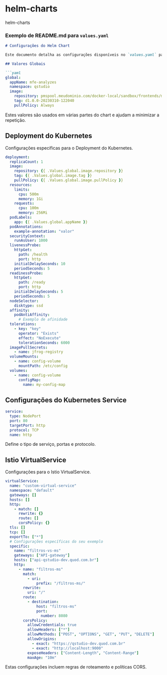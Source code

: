 # helm-charts
helm-charts

### Exemplo de README.md para `values.yaml`

```markdown
# Configurações do Helm Chart

Este documento detalha as configurações disponíveis no `values.yaml` para o Helm Chart. 

## Valores Globais

```yaml
global:
  appName: mfe-analyzes
  namespace: qstudio
  image:
    repository: pmspool.meudominio.com/docker-local/sandbox/frontends/mfe-analyzes
    tag: d1.0.0-20230310-122040
    pullPolicy: Always
```

Estes valores são usados em várias partes do chart e ajudam a minimizar a repetição.

## Deployment do Kubernetes

Configurações específicas para o Deployment do Kubernetes.

```yaml
deployment:
  replicaCount: 1
  image:
    repository: {{ .Values.global.image.repository }}
    tag: {{ .Values.global.image.tag }}
    pullPolicy: {{ .Values.global.image.pullPolicy }}
  resources:
    limits:
      cpu: 500m
      memory: 1Gi
    requests:
      cpu: 100m
      memory: 256Mi
  podLabels:
    app: {{ .Values.global.appName }}
  podAnnotations:
    example-annotation: "valor"
  securityContext: 
    runAsUser: 1000
  livenessProbe:
    httpGet:
      path: /health
      port: http
    initialDelaySeconds: 10
    periodSeconds: 5
  readinessProbe:
    httpGet:
      path: /ready
      port: http
    initialDelaySeconds: 5
    periodSeconds: 5
  nodeSelector:
    disktype: ssd
  affinity:
    podAntiAffinity:
      # Exemplo de afinidade
  tolerations:
    - key: "key"
      operator: "Exists"
      effect: "NoExecute"
      tolerationSeconds: 6000
  imagePullSecrets:
    - name: jfrog-registry
  volumeMounts:
    - name: config-volume
      mountPath: /etc/config
  volumes:
    - name: config-volume
      configMap:
        name: my-config-map
```

## Configurações do Kubernetes Service

```yaml
service:
  type: NodePort
  port: 80
  targetPort: http
  protocol: TCP
  name: http
```

Define o tipo de serviço, portas e protocolo.

## Istio VirtualService

Configurações para o Istio VirtualService.

```yaml
virtualService:
  name: "custom-virtual-service"
  namespace: "default"
  gateways: []
  hosts: []
  http:
    - match: []
      rewrite: {}
      route: []
      corsPolicy: {}
  tls: []
  tcp: []
  exportTo: ["*"]
  # Configurações específicas do seu exemplo
  specific:
    name: "filtros-vs-ms"
    gateways: ["API-gateway"]
    hosts: ["api-qstudio-dev.quod.com.br"]
    http:
      - name: "filtros-ms"
        match:
          - uri:
              prefix: "/filtros-ms/"
        rewrite:
          uri: "/"
        route:
          - destination:
              host: "filtros-ms"
              port:
                number: 8080
        corsPolicy:
          allowCredentials: true
          allowHeaders: ["*"]
          allowMethods: ["POST", "OPTIONS", "GET", "PUT", "DELETE"]
          allowOrigins:
            - exact: "https://qstudio-dev.quod.com.br"
            - exact: "http://localhost:9000"
          exposeHeaders: ["Content-Length", "Content-Range"]
          maxAge: "10m"

```

Estas configurações incluem regras de roteamento e políticas CORS.
```

